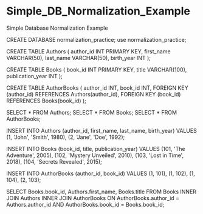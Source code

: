 # Simple_DB_Normalization_Example
Simple Database Normalization Example

CREATE DATABASE normalization_practice;
use normalization_practice;

CREATE TABLE Authors (
    author_id INT PRIMARY KEY,
    first_name VARCHAR(50),
    last_name VARCHAR(50),
    birth_year INT
);

CREATE TABLE Books (
    book_id INT PRIMARY KEY,
    title VARCHAR(100),
    publication_year INT
);

CREATE TABLE AuthorBooks (
    author_id INT,
    book_id INT,
    FOREIGN KEY (author_id) REFERENCES Authors(author_id),
    FOREIGN KEY (book_id) REFERENCES Books(book_id)
);


SELECT * FROM Authors;
SELECT * FROM Books;
SELECT * FROM AuthorBooks;

INSERT INTO Authors (author_id, first_name, last_name, birth_year)
VALUES
    (1, 'John', 'Smith', 1980),
    (2, 'Jane', 'Doe', 1992);

INSERT INTO Books (book_id, title, publication_year)
VALUES
    (101, 'The Adventure', 2005),
    (102, 'Mystery Unveiled', 2010),
    (103, 'Lost in Time', 2018),
    (104, 'Secrets Revealed', 2015);

INSERT INTO AuthorBooks (author_id, book_id)
VALUES
    (1, 101),
    (1, 102),
    (1, 104),
    (2, 103);
    
SELECT Books.book_id, Authors.first_name, Books.title FROM Books INNER JOIN Authors INNER JOIN AuthorBooks ON AuthorBooks.author_id = Authors.author_id AND AuthorBooks.book_id = Books.book_id; 
